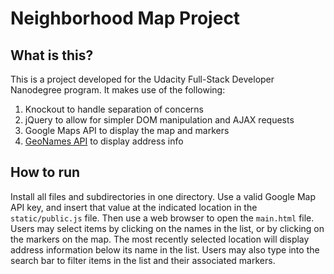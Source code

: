 # Neighborhood Map Project

## What is this?

This is a project developed for the Udacity Full-Stack Developer
Nanodegree program.  It makes use of the following:
 1. Knockout to handle separation of concerns
 2. jQuery to allow for simpler DOM manipulation and AJAX requests
 3. Google Maps API to display the map and markers
 4. [GeoNames API](http://www.geonames.org/export/) to display address info

## How to run

Install all files and subdirectories in one directory.  Use a valid
Google Map API key, and insert that value at the indicated location in
the `static/public.js` file.  Then use a web browser to open the
`main.html` file.  Users may select items by clicking
on the names in the list, or by clicking on the markers on the map.  The
most recently selected location will display address information below its
name in the list.  Users may also type into the search bar to filter items
in the list and their associated markers.